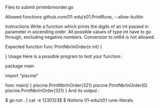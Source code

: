 Files to submit
printnbrinorder.go

Allowed functions
github.com/01-edu/z01.PrintRune, --allow-builtin

Instructions
Write a function which prints the digits of an int passed in parameter in ascending order. All possible values of type int have to go through, excluding negative numbers. Conversion to int64 is not allowed.

Expected function
func PrintNbrInOrder(n int) {

}
Usage
Here is a possible program to test your function :

package main

import "piscine"

func main() {
	piscine.PrintNbrInOrder(321)
	piscine.PrintNbrInOrder(0)
	piscine.PrintNbrInOrder(321)
}
And its output :

$ go run . | cat -e
1230123$
$
Notions
01-edu/z01
rune-literals